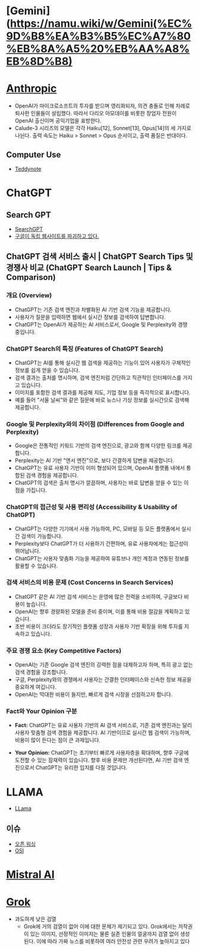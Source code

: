 # [Gemini](https://namu.wiki/w/Gemini(%EC%9D%B8%EA%B3%B5%EC%A7%80%EB%8A%A5%20%EB%AA%A8%EB%8D%B8)

# [Anthropic](https://namu.wiki/w/Anthropic)
* OpenAI가 마이크로소프트의 투자를 받으며 영리화되자, 의견 충돌로 인해 차례로 퇴사한 인물들이 설립했다. 따라서 다리오 아모데이를 비롯한 창업자 전원이 OpenAI 출신이며 공익기업을 표방한다.
* Calude-3 시리즈의 모델은 각각 Haiku[12], Sonnet[13], Opus[14]의 세 가지로 나뉜다. 출력 속도는 Haiku > Sonnet > Opus 순서이고, 출력 품질은 반대이다.

## Computer Use
* [Teddynote](https://www.youtube.com/watch?v=TZulvZlqaPY)

# ChatGPT

## Search GPT
* [SearchGPT](https://www.youtube.com/watch?v=kxxy4Iwuk0g)
* [구글이 독립 웹사이트를 파괴하고 있다.](https://news.hada.io/topic?id=17530)

## ChatGPT 검색 서비스 출시 | ChatGPT Search Tips 및 경쟁사 비교 (ChatGPT Search Launch | Tips & Comparison)

### 개요 (Overview)
* ChatGPT는 기존 검색 엔진과 차별화된 AI 기반 검색 기능을 제공합니다.
* 사용자가 질문을 입력하면 웹에서 실시간 정보를 검색하여 답변합니다.
* ChatGPT는 OpenAI가 제공하는 AI 서비스로서, Google 및 Perplexity와 경쟁 중입니다.

### ChatGPT Search의 특징 (Features of ChatGPT Search)
* ChatGPT는 AI를 통해 실시간 웹 검색을 제공하는 기능이 있어 사용자가 구체적인 정보를 쉽게 얻을 수 있습니다.
* 검색 결과는 출처를 명시하며, 검색 엔진처럼 간단하고 직관적인 인터페이스를 가지고 있습니다.
* 이미지를 포함한 검색 결과를 제공해 지도, 기업 정보 등을 즉각적으로 표시합니다.
* 예를 들어 "서울 날씨"와 같은 질문에 바로 뉴스나 기상 정보를 실시간으로 검색해 제공합니다.

### Google 및 Perplexity와의 차이점 (Differences from Google and Perplexity)
* Google은 전통적인 키워드 기반의 검색 엔진으로, 광고와 함께 다양한 링크를 제공합니다.
* Perplexity는 AI 기반 "엔서 엔진"으로, 보다 간결하게 답변을 제공합니다.
* ChatGPT는 유료 사용자 기반이 이미 형성되어 있으며, OpenAI 플랫폼 내에서 통합된 검색 경험을 제공합니다.
* ChatGPT의 검색은 출처 명시가 깔끔하며, 사용자는 바로 답변을 얻을 수 있는 이점을 가집니다.

### ChatGPT의 접근성 및 사용 편리성 (Accessibility & Usability of ChatGPT)
* ChatGPT는 다양한 기기에서 사용 가능하여, PC, 모바일 등 모든 플랫폼에서 실시간 검색이 가능합니다.
* Perplexity보다 ChatGPT가 더 사용하기 간편하며, 유료 사용자에게는 접근성이 뛰어납니다.
* ChatGPT는 사용자 맞춤화 기능을 제공하여 유튜브나 개인 계정과 연동된 정보를 활용할 수 있습니다.

### 검색 서비스의 비용 문제 (Cost Concerns in Search Services)
* ChatGPT 같은 AI 기반 검색 서비스는 운영에 많은 전력을 소비하여, 구글보다 비용이 높습니다.
* OpenAI는 향후 경량화된 모델을 준비 중이며, 이를 통해 비용 절감을 계획하고 있습니다.
* 초반 비용이 크더라도 장기적인 플랫폼 성장과 사용자 기반 확장을 위해 투자를 지속하고 있습니다.

### 주요 경쟁 요소 (Key Competitive Factors)
* OpenAI는 기존 Google 검색 엔진의 강력한 점을 대체하고자 하며, 특히 광고 없는 검색 경험을 강조합니다.
* 구글, Perplexity와의 경쟁에서 사용자는 간결한 인터페이스와 신속한 정보 제공을 중요하게 여깁니다.
* OpenAI는 막대한 비용이 들지만, 빠르게 검색 시장을 선점하고자 합니다.

### Fact와 Your Opinion 구분

- **Fact:** ChatGPT는 유료 사용자 기반의 AI 검색 서비스로, 기존 검색 엔진과는 달리 사용자 맞춤형 검색 경험을 제공합니다. AI 기반이므로 실시간 웹 검색이 가능하며, 비용이 많이 든다는 점이 큰 과제입니다.

- **Your Opinion:** ChatGPT는 초기부터 빠르게 사용자층을 확대하며, 향후 구글에 도전할 수 있는 잠재력이 있습니다. 향후 비용 문제만 개선된다면, AI 기반 검색 엔진으로서 ChatGPT는 유리한 입지를 다질 것입니다.

# LLAMA
* [LLama](https://namu.wiki/w/LLaMA)

## 이슈
* [오픈 워싱](https://news.hada.io/topic?id=17453)
* [OSI](https://www.digitaltoday.co.kr/news/articleView.html?idxno=539139)

# [Mistral AI](https://namu.wiki/w/Mistral%20AI)

# [Grok](https://namu.wiki/w/Grok)
* 과도하게 낮은 검열
  * Grok에 거의 검열이 없어 이에 대한 문제가 제기되고 있다. Grok에서는 저작권이 있는 이미지, 선정적인 이미지는 물론 실존 인물의 얼굴까지 검열 없이 생성된다. 이에 따라 가짜 뉴스를 비롯하여 여러 안전성 관련 우려가 높아지고 있다